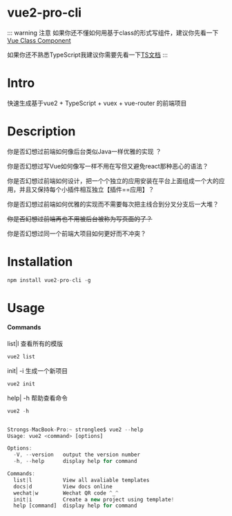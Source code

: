 # vue2-pro-cli

::: warning 注意
如果你还不懂如何用基于class的形式写组件，建议你先看一下 [Vue Class Component](./vue-class-component.md)

如果你还不熟悉TypeScript我建议你需要先看一下[TS文档](https://www.typescriptlang.org/docs/handbook/intro.html)
:::

# Intro

快速生成基于vue2 + TypeScript + vuex + vue-router 的前端项目

# Description

你是否幻想过前端如何像后台类似Java一样优雅的实现<Badge text="继承😊"/>  ？

你是否幻想过写Vue如何像写<Badge text="TypeScript" />一样不用在写<Badge text="HTML template😡" type="error"/>但又避免react那种恶心的<Badge text="jsx😡" type="error"/>语法？

你是否幻想过前端如何设计<Badge text="插件机制😊"/>，把一个个独立的应用安装在平台上面组成一个大的应用，并且又保持每个小插件相互独立【插件==应用】？

你是否幻想过前端如何优雅的实现<Badge text="二开机制😊"/>而不需要每次把主线合到分叉分支后一大堆<Badge text="报错😭" type="error"/>？

~~你是否幻想过前端再也不用被后台<Badge text="鄙视👎" type="error"/>被称为写页面的了？~~

你是否幻想过同一个前端大项目如何更好<Badge text="多人协同😊"/>而不冲突？
# Installation

```js
npm install vue2-pro-cli -g
```
# Usage

#### Commands

list|l          查看所有的模版
```js
vue2 list
```

init| -i          生成一个新项目
```js
vue2 init
```



help| -h          帮助查看命令
```js
vue2 -h


Strongs-MacBook-Pro:~ stronglee$ vue2 --help
Usage: vue2 <command> [options]

Options:
  -V, --version   output the version number
  -h, --help      display help for command

Commands:
  list|l          View all avaliable templates
  docs|d          View docs online
  wechat|w        Wechat QR code ^_^
  init|i          Create a new project using template!
  help [command]  display help for command

```